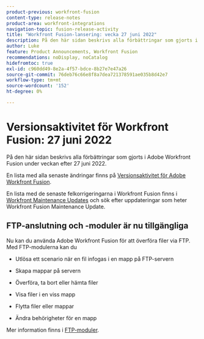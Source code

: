 ```yaml
---
product-previous: workfront-fusion
content-type: release-notes
product-area: workfront-integrations
navigation-topic: fusion-release-activity
title: "Workfront Fusion-lansering: vecka 27 juni 2022"
description: På den här sidan beskrivs alla förbättringar som gjorts i Adobe Workfront Fusion under veckan efter 27 juni 2022.
author: Luke
feature: Product Announcements, Workfront Fusion
recommendations: noDisplay, noCatalog
hidefromtoc: true
exl-id: c960dd49-8e2a-4f57-bdce-8b27e7e47a26
source-git-commit: 76deb76c66e8f8a7dea721378591ae035b8d42e7
workflow-type: tm+mt
source-wordcount: '152'
ht-degree: 0%

---
```


# Versionsaktivitet för Workfront Fusion: 27 juni 2022

På den här sidan beskrivs alla förbättringar som gjorts i Adobe Workfront Fusion under veckan efter 27 juni 2022.

En lista med alla senaste ändringar finns på [Versionsaktivitet för Adobe Workfront Fusion](../../../product-announcements/product-releases/fusion-release-activity/fusion-release-activity.md).

En lista med de senaste felkorrigeringarna i Workfront Fusion finns i [Workfront Maintenance Updates](https://experienceleague.adobe.com/docs/workfront-known-issues/releases/current-updates.html) och sök efter uppdateringar som heter Workfront Fusion Maintenance Update.

## FTP-anslutning och -moduler är nu tillgängliga

Nu kan du använda Adobe Workfront Fusion för att överföra filer via FTP. Med FTP-modulerna kan du

* Utlösa ett scenario när en fil infogas i en mapp på FTP-servern

* Skapa mappar på servern

* Överföra, ta bort eller hämta filer

* Visa filer i en viss mapp

* Flytta filer eller mappar

* Ändra behörigheter för en mapp


Mer information finns i [FTP-moduler](../../../workfront-fusion/apps-and-their-modules/ftp-modules.md).
